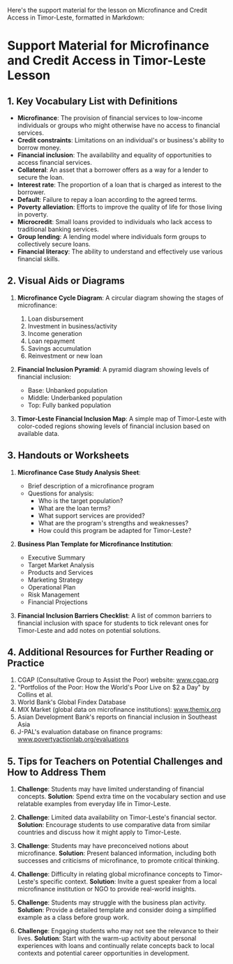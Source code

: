 Here's the support material for the lesson on Microfinance and Credit Access in Timor-Leste, formatted in Markdown:

# Support Material for Microfinance and Credit Access in Timor-Leste Lesson

## 1. Key Vocabulary List with Definitions

- **Microfinance**: The provision of financial services to low-income individuals or groups who might otherwise have no access to financial services.
- **Credit constraints**: Limitations on an individual's or business's ability to borrow money.
- **Financial inclusion**: The availability and equality of opportunities to access financial services.
- **Collateral**: An asset that a borrower offers as a way for a lender to secure the loan.
- **Interest rate**: The proportion of a loan that is charged as interest to the borrower.
- **Default**: Failure to repay a loan according to the agreed terms.
- **Poverty alleviation**: Efforts to improve the quality of life for those living in poverty.
- **Microcredit**: Small loans provided to individuals who lack access to traditional banking services.
- **Group lending**: A lending model where individuals form groups to collectively secure loans.
- **Financial literacy**: The ability to understand and effectively use various financial skills.

## 2. Visual Aids or Diagrams

1. **Microfinance Cycle Diagram**: 
   A circular diagram showing the stages of microfinance:
   1. Loan disbursement
   2. Investment in business/activity
   3. Income generation
   4. Loan repayment
   5. Savings accumulation
   6. Reinvestment or new loan

2. **Financial Inclusion Pyramid**:
   A pyramid diagram showing levels of financial inclusion:
   - Base: Unbanked population
   - Middle: Underbanked population
   - Top: Fully banked population

3. **Timor-Leste Financial Inclusion Map**:
   A simple map of Timor-Leste with color-coded regions showing levels of financial inclusion based on available data.

## 3. Handouts or Worksheets

1. **Microfinance Case Study Analysis Sheet**:
   - Brief description of a microfinance program
   - Questions for analysis:
     * Who is the target population?
     * What are the loan terms?
     * What support services are provided?
     * What are the program's strengths and weaknesses?
     * How could this program be adapted for Timor-Leste?

2. **Business Plan Template for Microfinance Institution**:
   - Executive Summary
   - Target Market Analysis
   - Products and Services
   - Marketing Strategy
   - Operational Plan
   - Risk Management
   - Financial Projections

3. **Financial Inclusion Barriers Checklist**:
   A list of common barriers to financial inclusion with space for students to tick relevant ones for Timor-Leste and add notes on potential solutions.

## 4. Additional Resources for Further Reading or Practice

1. CGAP (Consultative Group to Assist the Poor) website: www.cgap.org
2. "Portfolios of the Poor: How the World's Poor Live on $2 a Day" by Collins et al.
3. World Bank's Global Findex Database
4. MIX Market (global data on microfinance institutions): www.themix.org
5. Asian Development Bank's reports on financial inclusion in Southeast Asia
6. J-PAL's evaluation database on finance programs: www.povertyactionlab.org/evaluations

## 5. Tips for Teachers on Potential Challenges and How to Address Them

1. **Challenge**: Students may have limited understanding of financial concepts.
   **Solution**: Spend extra time on the vocabulary section and use relatable examples from everyday life in Timor-Leste.

2. **Challenge**: Limited data availability on Timor-Leste's financial sector.
   **Solution**: Encourage students to use comparative data from similar countries and discuss how it might apply to Timor-Leste.

3. **Challenge**: Students may have preconceived notions about microfinance.
   **Solution**: Present balanced information, including both successes and criticisms of microfinance, to promote critical thinking.

4. **Challenge**: Difficulty in relating global microfinance concepts to Timor-Leste's specific context.
   **Solution**: Invite a guest speaker from a local microfinance institution or NGO to provide real-world insights.

5. **Challenge**: Students may struggle with the business plan activity.
   **Solution**: Provide a detailed template and consider doing a simplified example as a class before group work.

6. **Challenge**: Engaging students who may not see the relevance to their lives.
   **Solution**: Start with the warm-up activity about personal experiences with loans and continually relate concepts back to local contexts and potential career opportunities in development.